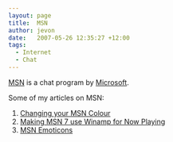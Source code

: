 ```yaml
---
layout: page
title:  MSN
author: jevon
date:   2007-05-26 12:35:27 +12:00
tags:
  - Internet
  - Chat
---
```


[MSN](MSN.md) is a chat program by [Microsoft](microsoft.md).

Some of my articles on MSN:

1. [Changing your MSN Colour](Changing_your_MSN_Colour.md)
1. [Making MSN 7 use Winamp for Now Playing](Making_MSN_7_use_Winamp_for_Now_Playing.md)
1. [MSN Emoticons](MSN_Emoticons.md)
